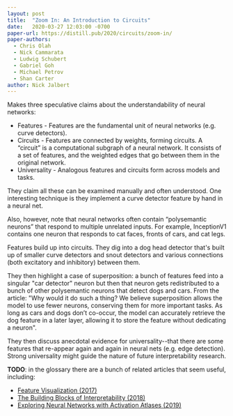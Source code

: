 ```yaml
---
layout: post
title:  "Zoom In: An Introduction to Circuits"
date:   2020-03-27 12:03:00 -0700
paper-url: https://distill.pub/2020/circuits/zoom-in/
paper-authors:
  - Chris Olah
  - Nick Cammarata
  - Ludwig Schubert
  - Gabriel Goh
  - Michael Petrov
  - Shan Carter
author: Nick Jalbert
---
```


Makes three speculative claims about the understandability of neural
networks:

* Features - Features are the fundamental unit of neural networks
  (e.g. curve detectors).
* Circuits -  Features are connected by weights, forming circuits. A
  “circuit” is a computational subgraph of a neural network. It
  consists of a set of features, and the weighted edges that go
  between them in the original network.
* Universality - Analogous features and circuits form across models
  and tasks.

They claim all these can be examined manually and often understood.
One interesting technique is they implement a curve detector feature
by hand in a neural net.

Also, however, note that neural networks often contain “polysemantic
neurons” that respond to multiple unrelated inputs. For example,
InceptionV1 contains one neuron that responds to cat faces, fronts
of cars, and cat legs.

Features build up into circuits.  They dig into a dog head detector
that's built up of smaller curve detectors and snout detectors and
various connections (both excitatory and inhibitory) between them.

They then highlight a case of superposition: a bunch of features
feed into a singular "car detector" neuron but then that neuron gets
redistributed to a bunch of other polysemantic neurons that detect
dogs and cars.  From the article: "Why would it do such a thing? We
believe superposition allows the model to use fewer neurons,
conserving them for more important tasks. As long as cars and dogs
don’t co-occur, the model can accurately retrieve the dog feature in
a later layer, allowing it to store the feature without dedicating a
neuron".

They then discuss anecdotal evidence for universality--that there
are some features that re-appear again and again in neural nets
(e.g. edge detection).  Strong universality might guide the nature
of future interpretability  research.

**TODO**: in the glossary there are a bunch of related articles that
seem useful, including:

* [Feature Visualization (2017)](https://distill.pub/2017/feature-visualization/)
* [The Building Blocks of Interpretability (2018)](https://distill.pub/2018/building-blocks/)
* [Exploring Neural Networks with Activation Atlases (2019)](https://distill.pub/2019/activation-atlas/)
